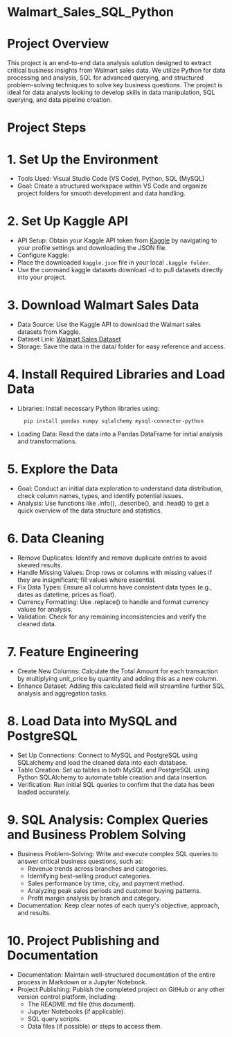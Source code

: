 # Walmart_Sales_SQL_Python

# Project Overview

This project is an end-to-end data analysis solution designed to extract critical business insights from Walmart sales data. We utilize Python for data processing and analysis, SQL for advanced querying, and structured problem-solving techniques to solve key business questions. The project is ideal for data analysts looking to develop skills in data manipulation, SQL querying, and data pipeline creation.

# Project Steps
# 1. Set Up the Environment
* Tools Used: Visual Studio Code (VS Code), Python, SQL (MySQL)
* Goal: Create a structured workspace within VS Code and organize project folders for smooth development and data handling.
  
# 2. Set Up Kaggle API
* API Setup: Obtain your Kaggle API token from [Kaggle](https://www.kaggle.com/) by navigating to your profile settings and downloading the JSON file.
* Configure Kaggle:
 * Place the downloaded `kaggle.json` file in your local `.kaggle folder`.
 * Use the command kaggle datasets download -d <dataset-path> to pull datasets directly into your project.
   
# 3. Download Walmart Sales Data
* Data Source: Use the Kaggle API to download the Walmart sales datasets from Kaggle.
* Dataset Link: [Walmart Sales Dataset](https://www.kaggle.com/datasets/najir0123/walmart-10k-sales-datasets) 
* Storage: Save the data in the data/ folder for easy reference and access.
  
# 4. Install Required Libraries and Load Data
* Libraries: Install necessary Python libraries using:
  
  ```
    pip install pandas numpy sqlalchemy mysql-connector-python
  ```
* Loading Data: Read the data into a Pandas DataFrame for initial analysis and transformations.

# 5. Explore the Data
* Goal: Conduct an initial data exploration to understand data distribution, check column names, types, and identify potential issues.
* Analysis: Use functions like .info(), .describe(), and .head() to get a quick overview of the data structure and statistics.
  
# 6. Data Cleaning
* Remove Duplicates: Identify and remove duplicate entries to avoid skewed results.
* Handle Missing Values: Drop rows or columns with missing values if they are insignificant; fill values where essential.
* Fix Data Types: Ensure all columns have consistent data types (e.g., dates as datetime, prices as float).
* Currency Formatting: Use .replace() to handle and format currency values for analysis.
* Validation: Check for any remaining inconsistencies and verify the cleaned data.
  
# 7. Feature Engineering
* Create New Columns: Calculate the Total Amount for each transaction by multiplying unit_price by quantity and adding this as a new column.
* Enhance Dataset: Adding this calculated field will streamline further SQL analysis and aggregation tasks.
  
# 8. Load Data into MySQL and PostgreSQL
* Set Up Connections: Connect to MySQL and PostgreSQL using SQLalchemy and load the cleaned data into each database.
* Table Creation: Set up tables in both MySQL and PostgreSQL using Python SQLAlchemy to automate table creation and data insertion.
* Verification: Run initial SQL queries to confirm that the data has been loaded accurately.
  
# 9. SQL Analysis: Complex Queries and Business Problem Solving
* Business Problem-Solving: Write and execute complex SQL queries to answer critical business questions, such as:
    * Revenue trends across branches and categories.
    * Identifying best-selling product categories.
    * Sales performance by time, city, and payment method.
    * Analyzing peak sales periods and customer buying patterns.
    * Profit margin analysis by branch and category.
* Documentation: Keep clear notes of each query's objective, approach, and results.
  
# 10. Project Publishing and Documentation
* Documentation: Maintain well-structured documentation of the entire process in Markdown or a Jupyter Notebook.
* Project Publishing: Publish the completed project on GitHub or any other version control platform, including:
  * The README.md file (this document).
  * Jupyter Notebooks (if applicable).
  * SQL query scripts.
  * Data files (if possible) or steps to access them.

